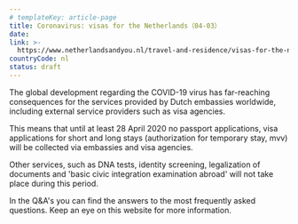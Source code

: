 ```yaml
---
# templateKey: article-page
title: Coronavirus: visas for the Netherlands（04-03）
date: 
link: >-
  https://www.netherlandsandyou.nl/travel-and-residence/visas-for-the-netherlands
countryCode: nl
status: draft
---
```

<div class="intro">

The global development regarding the COVID-19 virus has far-reaching consequences for the services provided by Dutch embassies worldwide, including external service providers such as visa agencies.

This means that until at least 28 April 2020 no passport applications, visa applications for short and long stays (authorization for temporary stay, mvv) will be collected via embassies and visa agencies.

Other services, such as DNA tests, identity screening, legalization of documents and 'basic civic integration examination abroad' will not take place during this period. 

In the Q&A's you can find the answers to the most frequently asked questions. Keep an eye on this website for more information.

</div>
